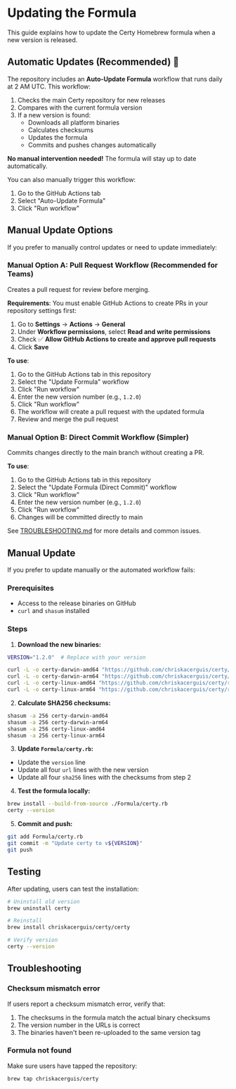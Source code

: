 # Updating the Formula

This guide explains how to update the Certy Homebrew formula when a new version is released.

## Automatic Updates (Recommended) 🤖

The repository includes an **Auto-Update Formula** workflow that runs daily at 2 AM UTC. This workflow:

1. Checks the main Certy repository for new releases
2. Compares with the current formula version
3. If a new version is found:
   - Downloads all platform binaries
   - Calculates checksums
   - Updates the formula
   - Commits and pushes changes automatically

**No manual intervention needed!** The formula will stay up to date automatically.

You can also manually trigger this workflow:
1. Go to the GitHub Actions tab
2. Select "Auto-Update Formula"
3. Click "Run workflow"

## Manual Update Options

If you prefer to manually control updates or need to update immediately:

### Manual Option A: Pull Request Workflow (Recommended for Teams)

Creates a pull request for review before merging.

**Requirements**: You must enable GitHub Actions to create PRs in your repository settings first:
1. Go to **Settings** → **Actions** → **General**
2. Under **Workflow permissions**, select **Read and write permissions**
3. Check ✅ **Allow GitHub Actions to create and approve pull requests**
4. Click **Save**

**To use**:
1. Go to the GitHub Actions tab in this repository
2. Select the "Update Formula" workflow
3. Click "Run workflow"
4. Enter the new version number (e.g., `1.2.0`)
5. Click "Run workflow"
6. The workflow will create a pull request with the updated formula
7. Review and merge the pull request

### Manual Option B: Direct Commit Workflow (Simpler)

Commits changes directly to the main branch without creating a PR.

**To use**:
1. Go to the GitHub Actions tab in this repository
2. Select the "Update Formula (Direct Commit)" workflow
3. Click "Run workflow"
4. Enter the new version number (e.g., `1.2.0`)
5. Click "Run workflow"
6. Changes will be committed directly to main

See [TROUBLESHOOTING.md](TROUBLESHOOTING.md) for more details and common issues.

## Manual Update

If you prefer to update manually or the automated workflow fails:

### Prerequisites

- Access to the release binaries on GitHub
- `curl` and `shasum` installed

### Steps

1. **Download the new binaries:**

```bash
VERSION="1.2.0"  # Replace with your version

curl -L -o certy-darwin-amd64 "https://github.com/chriskacerguis/certy/releases/download/v${VERSION}/certy-darwin-amd64"
curl -L -o certy-darwin-arm64 "https://github.com/chriskacerguis/certy/releases/download/v${VERSION}/certy-darwin-arm64"
curl -L -o certy-linux-amd64 "https://github.com/chriskacerguis/certy/releases/download/v${VERSION}/certy-linux-amd64"
curl -L -o certy-linux-arm64 "https://github.com/chriskacerguis/certy/releases/download/v${VERSION}/certy-linux-arm64"
```

2. **Calculate SHA256 checksums:**

```bash
shasum -a 256 certy-darwin-amd64
shasum -a 256 certy-darwin-arm64
shasum -a 256 certy-linux-amd64
shasum -a 256 certy-linux-arm64
```

3. **Update `Formula/certy.rb`:**

- Update the `version` line
- Update all four `url` lines with the new version
- Update all four `sha256` lines with the checksums from step 2

4. **Test the formula locally:**

```bash
brew install --build-from-source ./Formula/certy.rb
certy --version
```

5. **Commit and push:**

```bash
git add Formula/certy.rb
git commit -m "Update certy to v${VERSION}"
git push
```

## Testing

After updating, users can test the installation:

```bash
# Uninstall old version
brew uninstall certy

# Reinstall
brew install chriskacerguis/certy/certy

# Verify version
certy --version
```

## Troubleshooting

### Checksum mismatch error

If users report a checksum mismatch error, verify that:
1. The checksums in the formula match the actual binary checksums
2. The version number in the URLs is correct
3. The binaries haven't been re-uploaded to the same version tag

### Formula not found

Make sure users have tapped the repository:
```bash
brew tap chriskacerguis/certy
```
